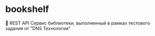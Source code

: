 # bookshelf
📖 REST API Сервис библиотеки, выполненный в рамках тестового задания от "DNS Teхнологии"
